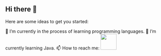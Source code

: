 ## Hi there 👋

Here are some ideas to get you started:

🔭 I’m currently in the process of learning programming languages.
🌱 I’m currently learning Java.
📫 How to reach me: [<img width="auto" height="50vh" src="https://about.x.com/content/dam/about-twitter/x/brand-toolkit/logo-black.png.twimg.1920.png">](https://x.com/lobearback/)
